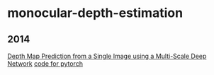 # monocular-depth-estimation
## 2014
[Depth Map Prediction from a Single Image using a Multi-Scale Deep Network](https://arxiv.org/abs/1406.2283v1)
[code for pytorch](https://github.com/DhruvJawalkar/Depth-Map-Prediction-from-a-Single-Image-using-a-Multi-Scale-Deep-Network)
